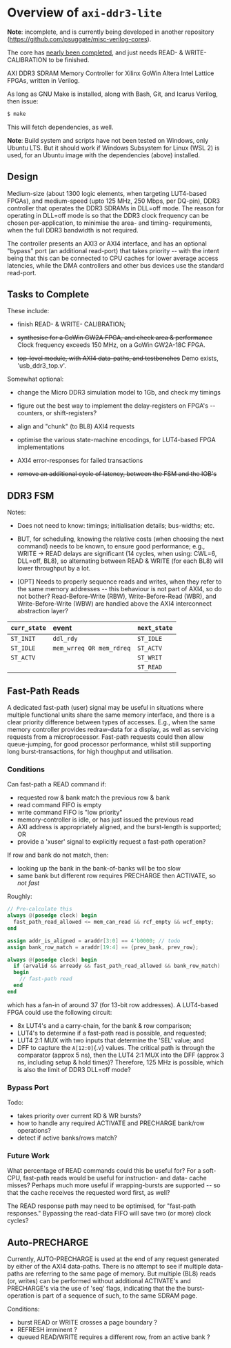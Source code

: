 # Overview of `axi-ddr3-lite`

**Note**: incomplete, and is currently being developed in another repository (https://github.com/psuggate/misc-verilog-cores).

The core has [nearly been completed](https://github.com/psuggate/misc-verilog-cores), and just needs READ- & WRITE- CALIBRATION to be finished.

AXI DDR3 SDRAM Memory Controller for Xilinx GoWin Altera Intel Lattice FPGAs, written in Verilog.

As long as GNU Make is installed, along with Bash, Git, and Icarus Verilog, then issue:
```bash
$ make
```
This will fetch dependencies, as well.

**Note**: Build system and scripts have not been tested on Windows, only Ubuntu LTS. But it should work if Windows Subsystem for Linux (WSL 2) is used, for an Ubuntu image with the dependencies (above) installed.

## Design

Medium-size (about 1300 logic elements, when targeting LUT4-based FPGAs), and medium-speed (upto 125 MHz, 250 Mbps, per DQ-pin), DDR3 controller that operates the DDR3 SDRAMs in DLL=off mode. The reason for operating in DLL=off mode is so that the DDR3 clock frequency can be chosen per-application, to minimise the area- and timing- requirements, when the full DDR3 bandwidth is not required.

The controller presents an AXI3 or AXI4 interface, and has an optional "bypass" port (an additional read-port) that takes priority -- with the intent being that this can be connected to CPU caches for lower average access latencies, while the DMA controllers and other bus devices use the standard read-port.

## Tasks to Complete

These include:

+ finish READ- & WRITE- CALIBRATION;

+ ~~synthesise for a GoWin GW2A FPGA, and check area & performance~~ Clock frequency exceeds 150 MHz, on a GoWin GW2A-18C FPGA.

+ ~~top-level module, with AXI4 data-paths, and testbenches~~ Demo exists, 'usb_ddr3_top.v'.

Somewhat optional:

+ change the Micro DDR3 simulation model to 1Gb, and check my timings

+ figure out the best way to implement the delay-registers on FPGA's -- counters, or shift-registers?

+ align and "chunk" (to BL8) AXI4 requests

+ optimise the various state-machine encodings, for LUT4-based FPGA implementations

+ AXI4 error-responses for failed transactions

+ ~~remove an additional cycle of latency, between the FSM and the IOB's~~

## DDR3 FSM

Notes:

+ Does not need to know: timings; initialisation details; bus-widths; etc.

+ BUT, for scheduling, knowing the relative costs (when choosing the next command) needs to be known, to ensure good performance; e.g., WRITE -> READ delays are significant (14 cycles, when using: CWL=6, DLL=off, BL8), so alternating between READ & WRITE (for each BL8) will lower throughput by a lot.

+ [OPT] Needs to properly sequence reads and writes, when they refer to the same memory addresses -- this behaviour is not part of AXI4, so do not bother? Read-Before-Write (RBW), Write-Before-Read (WBR), and Write-Before-Write (WBW) are handled above the AXI4 interconnect abstraction layer?

| `curr_state` | event                    | `next_state` |
|:-------------|:-------------------------|:-------------|
| `ST_INIT`    | `ddl_rdy`                | `ST_IDLE`    |
| `ST_IDLE`    | `mem_wrreq OR mem_rdreq` | `ST_ACTV`    |
| `ST_ACTV`    |                          | `ST_WRIT`    |
|              |                          | `ST_READ`    |

## Fast-Path Reads

A dedicated fast-path (user) signal may be useful in situations where multiple functional units share the same memory interface, and there is a clear priority difference between types of accesses. E.g., when the same memory controller provides redraw-data for a display, as well as servicing requests from a microprocessor. Fast-path requests could then allow queue-jumping, for good processor performance, whilst still supporting long burst-transactions, for high thoughput and utilisation.

### Conditions

Can fast-path a READ command if:
 - requested row & bank match the previous row & bank
 - read command FIFO is empty
 - write command FIFO is "low priority"
 - memory-controller is idle, or has just issued the previous read
 - AXI address is appropriately aligned, and the burst-length is supported; OR
 - provide a 'xuser' signal to explicitly request a fast-path operation?

If row and bank do not match, then:
 - looking up the bank in the bank-of-banks will be too slow
 - same bank but different row requires PRECHARGE then ACTIVATE, so _not fast_

Roughly:
```verilog
// Pre-calculate this
always @(posedge clock) begin
  fast_path_read_allowed <= mem_can_read && rcf_empty && wcf_empty;
end

assign addr_is_aligned = araddr[3:0] == 4'b0000; // todo
assign bank_row_match = araddr[19:4] == {prev_bank, prev_row};

always @(posedge clock) begin
  if (arvalid && arready && fast_path_read_allowed && bank_row_match)
  begin
    // fast-path read
  end
end
```
which has a fan-in of around 37 (for 13-bit row addresses). A LUT4-based FPGA could use the following circuit:
 - 8x LUT4's and a carry-chain, for the bank & row comparison;
 - LUT4's to determine if a fast-path read is possible, and requested;
 - LUT4 2:1 MUX with two inputs that determine the 'SEL' value; and
 - DFF to capture the `A[12:0]`{.v} values.
The critical path is through the comparator (approx 5 ns), then the LUT4 2:1 MUX into the DFF (approx 3 ns, including setup & hold times)? Therefore, 125 MHz is possible, which is also the limit of DDR3 DLL=off mode?

### Bypass Port

Todo:
 - takes priority over current RD & WR bursts?
 - how to handle any required ACTIVATE and PRECHARGE bank/row operations?
 - detect if active banks/rows match?

### Future Work

What percentage of READ commands could this be useful for? For a soft-CPU, fast-path reads would be useful for instruction- and data- cache misses? Perhaps much more useful if wrapping-bursts are supported -- so that the cache receives the requested word first, as well?

The READ response path may need to be optimised, for "fast-path responses." Bypassing the read-data FIFO will save two (or more) clock cycles?

## Auto-PRECHARGE

Currently, AUTO-PRECHARGE is used at the end of any request generated by either of the AXI4 data-paths. There is no attempt to see if multiple data-paths are referring to the same page of memory. But multiple (BL8) reads (or, writes) can be performed without additional ACTIVATE's and PRECHARGE's via the use of 'seq' flags, indicating that the the burst-operation is part of a sequence of such, to the same SDRAM page.

Conditions:
 - burst READ or WRITE crosses a page boundary ?
 - REFRESH imminent ?
 - queued READ/WRITE requires a different row, from an active bank ?
